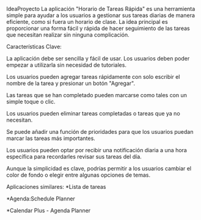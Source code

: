 IdeaProyecto
La aplicación "Horario de Tareas Rápida" es una herramienta simple para ayudar a los usuarios a gestionar sus tareas diarias de manera eficiente, como si fuera un horario de clase. La idea principal es proporcionar una forma fácil y rápida de hacer seguimiento de las tareas que necesitan realizar sin ninguna complicación.

Características Clave:

La aplicación debe ser sencilla y fácil de usar. Los usuarios deben poder empezar a utilizarla sin necesidad de tutoriales.

Los usuarios pueden agregar tareas rápidamente con solo escribir el nombre de la tarea y presionar un botón "Agregar".

Las tareas que se han completado pueden marcarse como tales con un simple toque o clic.

Los usuarios pueden eliminar tareas completadas o tareas que ya no necesitan.

Se puede añadir una función de prioridades para que los usuarios puedan marcar las tareas más importantes.

Los usuarios pueden optar por recibir una notificación diaria a una hora específica para recordarles revisar sus tareas del día.

Aunque la simplicidad es clave, podrías permitir a los usuarios cambiar el color de fondo o elegir entre algunas opciones de temas.

Aplicaciones similares: *Lista de tareas

*Agenda:Schedule Planner

*Calendar Plus - Agenda Planner
